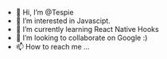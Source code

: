 - 👋 Hi, I’m @Tespie
- 👀 I’m interested in Javascipt.
- 🌱 I’m currently learning React Native Hooks
- 💞️ I’m looking to collaborate on Google :)
- 📫 How to reach me ...

<!---
Tespie/Tespie is a ✨ special ✨ repository because its `README.md` (this file) appears on your GitHub profile.
You can click the Preview link to take a look at your changes.
--->
